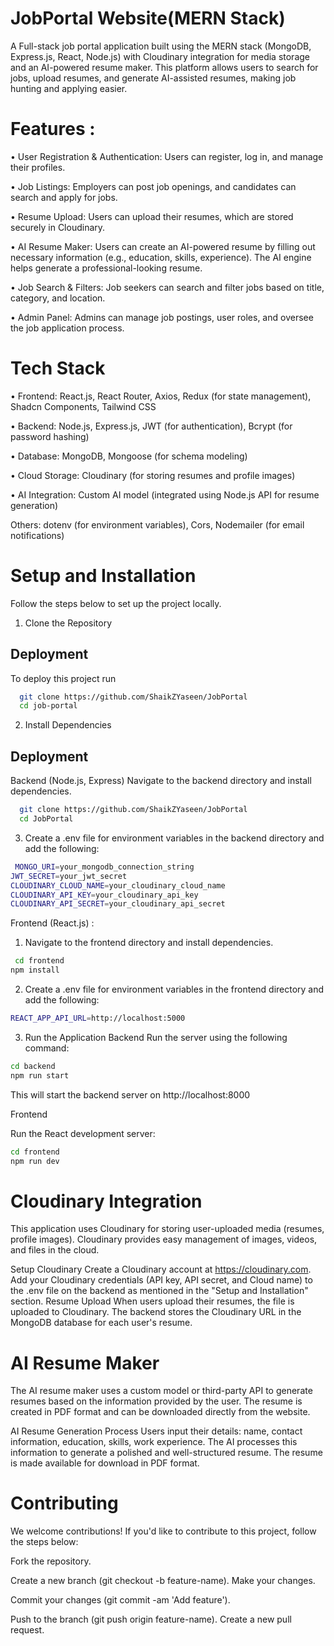 
# JobPortal Website(MERN Stack)

A Full-stack job portal application built using the MERN stack (MongoDB, Express.js, React, Node.js) with Cloudinary integration for media storage and an AI-powered resume maker. This platform allows users to search for jobs, upload resumes, and generate AI-assisted resumes, making job hunting and applying easier.

# Features : 
•  User Registration & Authentication: Users can register, log in, and manage their profiles.

• Job Listings: Employers can post job openings, and candidates can search and apply for jobs.

• Resume Upload: Users can upload their resumes, which are stored securely in Cloudinary.

• AI Resume Maker: Users can create an AI-powered resume by filling out necessary information (e.g., education, skills, experience). The AI engine helps generate a professional-looking resume.

• Job Search & Filters: Job seekers can search and filter jobs based on title, category, and location.

• Admin Panel: Admins can manage job postings, user roles, and oversee the job application process.

# Tech Stack
• Frontend: React.js, React Router, Axios, Redux (for state management), Shadcn Components, Tailwind CSS

• Backend: Node.js, Express.js, JWT (for authentication), Bcrypt (for password hashing)

• Database: MongoDB, Mongoose (for schema modeling)

• Cloud Storage: Cloudinary (for storing resumes and profile images)

• AI Integration: Custom AI model (integrated using Node.js API for resume generation)

Others: dotenv (for environment variables), Cors, Nodemailer (for email notifications)

# Setup and Installation
Follow the steps below to set up the project locally.

1. Clone the Repository




## Deployment

To deploy this project run

```bash
  git clone https://github.com/ShaikZYaseen/JobPortal
  cd job-portal

```

2. Install Dependencies

## Deployment

Backend (Node.js, Express)
Navigate to the backend directory and install dependencies.

```bash
  git clone https://github.com/ShaikZYaseen/JobPortal
  cd JobPortal

```

3. Create a .env file for environment variables in the backend directory and add the following:

```bash
 MONGO_URI=your_mongodb_connection_string
JWT_SECRET=your_jwt_secret
CLOUDINARY_CLOUD_NAME=your_cloudinary_cloud_name
CLOUDINARY_API_KEY=your_cloudinary_api_key
CLOUDINARY_API_SECRET=your_cloudinary_api_secret

```

Frontend (React.js) :

1. Navigate to the frontend directory and install dependencies.

```bash
 cd frontend
npm install

```
2. Create a .env file for environment variables in the frontend directory and add the following:

```bash
REACT_APP_API_URL=http://localhost:5000
```

3. Run the Application
Backend
Run the server using the following command:

```bash
cd backend
npm run start
```
This will start the backend server on http://localhost:8000

Frontend

Run the React development server:
```bash
cd frontend
npm run dev
```

# Cloudinary Integration

This application uses Cloudinary for storing user-uploaded media (resumes, profile images). Cloudinary provides easy management of images, videos, and files in the cloud.

Setup Cloudinary
Create a Cloudinary account at https://cloudinary.com.
Add your Cloudinary credentials (API key, API secret, and Cloud name) to the .env file on the backend as mentioned in the "Setup and Installation" section.
Resume Upload
When users upload their resumes, the file is uploaded to Cloudinary. The backend stores the Cloudinary URL in the MongoDB database for each user's resume.

# AI Resume Maker

The AI resume maker uses a custom model or third-party API to generate resumes based on the information provided by the user. The resume is created in PDF format and can be downloaded directly from the website.

AI Resume Generation Process
Users input their details: name, contact information, education, skills, work experience.
The AI processes this information to generate a polished and well-structured resume.
The resume is made available for download in PDF format.

# Contributing

We welcome contributions! If you'd like to contribute to this project, follow the steps below:

Fork the repository.

Create a new branch (git checkout -b feature-name).
Make your changes.

Commit your changes (git commit -am 'Add feature').

Push to the branch (git push origin feature-name).
Create a new pull request.




